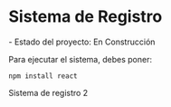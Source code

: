 <h1>Sistema de Registro</h1>
  - Estado del proyecto: En Construcción

Para ejecutar el sistema, debes poner: 

```npm install react```

Sistema de registro 2
